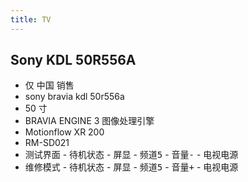 ```yaml
---
title: TV
---
```


## Sony KDL 50R556A

- 仅 中国 销售
- sony bravia kdl 50r556a
- 50 寸
- BRAVIA ENGINE 3 图像处理引擎
- Motionflow XR 200
- RM-SD021
- 测试界面 - 待机状态 - <kbd>屏显</kbd> - <kbd>频道5</kbd> - <kbd>音量-</kbd> - <kbd>电视电源</kbd>
- 维修模式 - 待机状态 - <kbd>屏显</kbd> - <kbd>频道5</kbd> - <kbd>音量+</kbd> - <kbd>电视电源</kbd>
